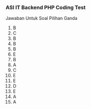 ### ASI IT Backend PHP Coding Test ###

Jawaban Untuk Soal Pilihan Ganda
1. B
2. C 
3. B
4. B
5. B
6. E
7. B
8. A 
9. C
10. E
11. E
12. D
13. E
14. A
15. A

